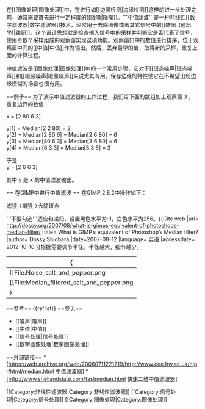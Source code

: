 在[[图像处理|图像处理]]中，在进行如[[边缘检测|边缘检测]]这样的进一步处理之前，通常需要首先进行一定程度的[[降噪|降噪]]。'''中值滤波'''是一种非线性[[数字滤波器|数字滤波器]]技术，经常用于去除图像或者其它信号中的[[雜訊_(通訊學)|雜訊]]。这个设计思想就是检查输入信号中的采样并判断它是否代表了信号，使用奇数个采样组成的观察窗实现这项功能。观察窗口中的数值进行排序，位于观察窗中间的[[中值|中值]]作为输出。然后，丢弃最早的值，取得新的采样，重复上面的计算过程。

中值滤波是[[图像处理|图像处理]]中的一个常用步骤，它对于[[斑点噪声|斑点噪声]]和[[椒盐噪声|椒盐噪声]]来说尤其有用。保存边缘的特性使它在不希望出现边缘模糊的场合也很有用。

==例子==
为了演示中值滤波器的工作过程，我们给下面的数组加上观察窗 3 ，重复边界的数值：

x = [2 80 6 3]

y[1] = Median[2 2 80] = 2<br>
y[2] = Median[2 80 6] = Median[2 6 80] = 6<br>
y[3] = Median[80 6 3] = Median[3 6 80] = 6<br>
y[4] = Median[6 3 3] = Median[3 3 6] = 3<br>

于是<br>
y = [2 6 6 3]

其中 y 是 x 的中值滤波输出。

== 在GIMP中进行中值滤波 ==
在GIMP 2.8.2中操作如下：

滤镜->增强->去除斑点

'''不要勾选'''适应和递归，设置黑色水平为-1，白色水平为256。<ref>{{Cite web |url= http://dossy.org/2007/08/what-is-gimps-equivalent-of-photoshops-median-filter/ |title= What is GIMP’s equivalent of Photoshop’s Median filter? |author=  Dossy Shiobara |date=2007-08-12 |language= 英语 |accessdate= 2012-10-10 }}</ref>根据需要调节半径。半径越大，细节越少。 

{|
|-
| [[File:Noise_salt_and_pepper.png|thumb]]
| [[File:Median_filtered_salt_and_pepper.png|thumb]]
|}

==参考==
{{reflist}}
==参见==
* [[噪声|噪声]]
* [[中值|中值]]
* [[信号处理|信号处理]]
* [[数字图像处理|数字图像处理]]

==外部链接==
*[https://web.archive.org/web/20060711221219/http://www.cee.hw.ac.uk/hipr/html/median.html 中值滤波器]
*[http://www.shellandslate.com/fastmedian.html 快速二维中值滤波器]
<references/>

[[Category:非线性滤波器|Category:非线性滤波器]]
[[Category:信号处理|Category:信号处理]]
[[Category:图像处理|Category:图像处理]]